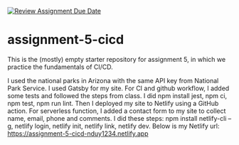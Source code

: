 [![Review Assignment Due Date](https://classroom.github.com/assets/deadline-readme-button-24ddc0f5d75046c5622901739e7c5dd533143b0c8e959d652212380cedb1ea36.svg)](https://classroom.github.com/a/MnOQKepF)
# assignment-5-cicd
This is the (mostly) empty starter repository for assignment 5, in which we practice the fundamentals of CI/CD.

I used the national parks in Arizona with the same API key from National Park Service. I used Gatsby for my site. For CI and github workflow, I added some tests and followed the steps from class. I did npm install jest, npm ci, npm test, npm run lint. Then I deployed my site to Netlify using a GitHub action. For serverless function, I added a contact form to my site to collect name, email, phone and comments. I did these steps: npm install netlify-cli –g, netlify login, netlify init, netlify link, netlify dev. Below is my Netlify url: 
https://assignment-5-cicd-nduy1234.netlify.app 
